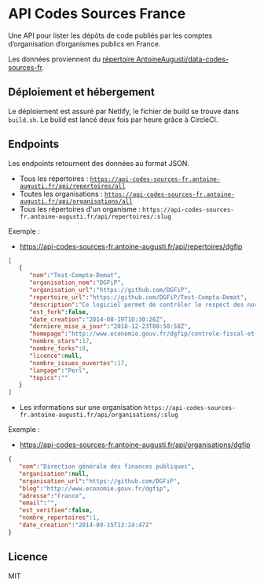 # API Codes Sources France
Une API pour lister les dépôts de code publiés par les comptes d’organisation d’organismes publics en France.

Les données proviennent du [répertoire AntoineAugusti/data-codes-sources-fr](https://github.com/AntoineAugusti/data-codes-sources-fr).

## Déploiement et hébergement
Le déploiement est assuré par Netlify, le fichier de build se trouve dans `build.sh`. Le build est lancé deux fois par heure grâce à CircleCI.

## Endpoints
Les endpoints retournent des données au format JSON.

- Tous les répertoires : [`https://api-codes-sources-fr.antoine-augusti.fr/api/repertoires/all`](https://api-codes-sources-fr.antoine-augusti.fr/api/repertoires/all)
- Toutes les organisations : [`https://api-codes-sources-fr.antoine-augusti.fr/api/organisations/all`](https://api-codes-sources-fr.antoine-augusti.fr/api/organisations/all)
- Tous les répertoires d'un organisme : `https://api-codes-sources-fr.antoine-augusti.fr/api/repertoires/:slug`

Exemple :
- https://api-codes-sources-fr.antoine-augusti.fr/api/repertoires/dgfip
```json
[
   {
      "nom":"Test-Compta-Demat",
      "organisation_nom":"DGFiP",
      "organisation_url":"https://github.com/DGFiP",
      "repertoire_url":"https://github.com/DGFiP/Test-Compta-Demat",
      "description":"Ce logiciel permet de contrôler le respect des normes des fichiers d'écritures comptables (FEC) conformément aux dispositions de l'article A.47 A-1 du livre des procédures fiscales.",
      "est_fork":false,
      "date_creation":"2014-08-19T10:30:26Z",
      "derniere_mise_a_jour":"2018-12-23T08:50:58Z",
      "homepage":"http://www.economie.gouv.fr/dgfip/controle-fiscal-et-lutte-contre-fraude",
      "nombre_stars":17,
      "nombre_forks":8,
      "licence":null,
      "nombre_issues_ouvertes":17,
      "langage":"Perl",
      "topics":""
   }
]
```

- Les informations sur une organisation `https://api-codes-sources-fr.antoine-augusti.fr/api/organisations/:slug`

Exemple :
- https://api-codes-sources-fr.antoine-augusti.fr/api/organisations/dgfip
```json
{
   "nom":"Direction générale des finances publiques",
   "organisation":null,
   "organisation_url":"https://github.com/DGFiP",
   "blog":"http://www.economie.gouv.fr/dgfip",
   "adresse":"France",
   "email":"",
   "est_verifiee":false,
   "nombre_repertoires":1,
   "date_creation":"2014-09-15T13:24:47Z"
}
```

## Licence
MIT
